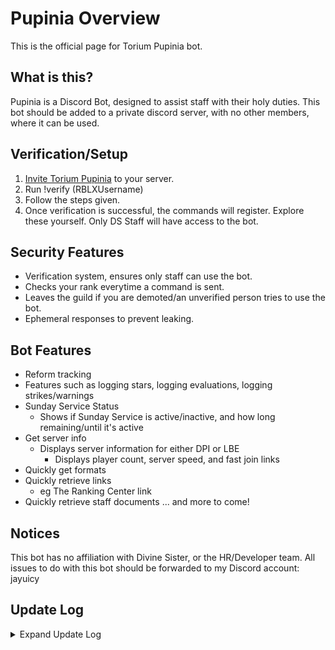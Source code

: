 # Pupinia Overview

This is the official page for Torium Pupinia bot.


## What is this?
Pupinia is a Discord Bot, designed to assist staff with their holy duties. This bot should be added to a private discord server, with no other members, where it can be used.

## Verification/Setup
1. [Invite Torium Pupinia](https://discord.com/oauth2/authorize?client_id=1335940063321653290) to your server.
2. Run !verify (RBLXUsername)
3. Follow the steps given.
4. Once verification is successful, the commands will register. Explore these yourself.
Only DS Staff will have access to the bot.

## Security Features
- Verification system, ensures only staff can use the bot.
- Checks your rank everytime a command is sent.
- Leaves the guild if you are demoted/an unverified person tries to use the bot.
- Ephemeral responses to prevent leaking.

## Bot Features
- Reform tracking
 - Features such as logging stars, logging evaluations, logging strikes/warnings
- Sunday Service Status
  - Shows if Sunday Service is active/inactive, and how long remaining/until it's active
- Get server info
   - Displays server information for either DPI or LBE
      - Displays player count, server speed, and fast join links
- Quickly get formats
- Quickly retrieve links
   - eg The Ranking Center link
- Quickly retrieve staff documents
... and more to come!

## Notices
This bot has no affiliation with Divine Sister, or the HR/Developer team. All issues to do with this bot should be forwarded to my Discord account: jayuicy

## Update Log

<details>
  <summary>Expand Update Log</summary>

### Version 1.1.0 (4th February 2025)
- Removed option to get the LBE Recipes document from the /getdoc command due to the document being deleted.
   - Fixed crashing when executing the command.

</details>
